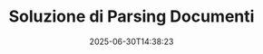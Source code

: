 ---
############################# Static ############################
layout: "family"
date:  2025-06-30T14:38:23
draft: false

product: "Parser"
product_tag: "parser"

lang: it

############################# Head ############################
head_title: "API di Document Parsing per .NET, Java e Cloud"
head_description: "Ottieni una soluzione di parsing documenti all-in-one per applicazioni .NET, Java e basate su cloud. Estrai dati da formati documentali online utilizzando una semplice funzionalità di trascinamento."

############################# Header ############################
title: "Soluzione di Parsing Documenti"
description:  |
  API robusta per l'estrazione di dati da vari formati di file.

  Analizza documenti con uno sforzo di codifica minimo.

  Personalizza i risultati di parsing.

############################# Supported Platforms ###############################
supported_platforms:
  enable: true
  head_title: "Scegli la tua piattaforma"
  title: "Indipendenza dalla piattaforma"
  description: "La libreria GroupDocs.Parser supporta i seguenti sistemi operativi e framework:"
  details_link_title: "Scopri di più"

  items:
    # items loop
    - title: ".NET"
      description: GroupDocs.Parser .NET 
      color: "blue"
      tag: "net"
      link: "/parser/net/"
      features_link: "https://docs.groupdocs.com/parser/net/system-requirements/"
      features:
          # features loop
          - rows: "3"
            content: |
                    .NET Framework 4.6.2 or higher <br> .NET Core 2.0 or higher <br> .NET 6.0 or higher
      
          # features loop
          - rows: "1"
            content: |
                    Windows <br> Linux <br> Mac OS
      
          # features loop
          - rows: "4"
            content: |
                    Microsoft Visual Studio <br> JetBrains Rider <br> Microsoft Visual Code
      
          # features loop
          - rows: "1"
            content: |
                    50+ file formats
      

    # items loop
    - title: "Java"
      description: GroupDocs.Parser Java
      color: "red"
      tag: "java"
      link: "/parser/java/"
      features_link: "https://docs.groupdocs.com/parser/java/system-requirements/"
      features:
          # features loop
          - rows: "3"
            content: |
                    Java 8 or higher <br> Kotlin
      
          # features loop
          - rows: "1"
            content: |
                    Windows <br> Linux <br> Mac OS
      
          # features loop
          - rows: "4"
            content: |
                    IntelliJ IDEA <br> Eclipse <br> NetBeans
      
          # features loop
          - rows: "1"
            content: |
                    50+ file formats

############################# Features ###############################
features:
  enable: true
  title: "GroupDocs.Parser in breve"
  description: "API per il parsing dei dati in PDF, Word, Excel e altro ancora"

  items:
    # items loop
    - icon: "text"
      title: "Estrai testo"
      content: "Estrai informazioni testuali da vari formati di file"

    # items loop
    - icon: "image"
      title: "Estrai immagini"
      content: "Recupera contenuti visivi da diverse fonti"

    # items loop
    - icon: "template"
      title: "Analizza i dati tramite modelli"
      content: "Crea modelli personalizzati e utilizzali per analizzare informazioni specifiche"

    # items loop
    - icon: "pdf"
      title: "Analizza Moduli PDF"
      content: "I Moduli PDF sono documenti digitali con campi compilabili per l'interazione dell'utente"

############################# Code Samples ###############################
code_samples:
  enable: true
  title: "Esempi di codice GroupDocs.Parser"
  description: "Alcuni casi d'uso delle tipiche operazioni di GroupDocs.Parser in C# e Java"

  items:
    # items loop
    - title: "Come estrarre testo da documenti PDF"
      content: "L'API GroupDocs.Parser consente di estrarre testo dai documenti implementando alcuni passaggi."
      samples:
          # samples loop
          - language: "C#"
            color: "blue"
            content: |
                    <code class="language-csharp" data-lang="csharp">

                        // Crea un'istanza della classe Parser passando il file desiderato
                        using (var parser = new Parser("source.pdf"))
                        {
                            // Estrai il testo
                            using (var textReader = parser.GetText())
                            {
                                // Elabora il testo estratto
                                Console.WriteLine(textReader?.ReadToEnd());
                            }
                        }     
                        
                    </code>

          # samples loop
          - language: "Java"
            color: "red"
            content: |
                    <code class="language-java" data-lang="java">

                        // Crea un'istanza della classe Parser passando il file desiderato
                        try (Parser parser = new Parser("source.pdf"))
                        {
                            // Estrai il testo
                            try (TextReader reader = parser.getText())
                            {
                                // Elabora il testo estratto
                                System.out.println(reader == null 
                                        ? "" 
                                        : reader.readToEnd());
                            }
                        }  

                    </code>


############################# Supported Formats ###############################
formats:
  enable: true
  title: "Oltre 50 formati di file supportati"
  description: "GroupDocs.Parser consente operazioni di parsing all'interno di varie famiglie di formati"

############################# Metrics ###############################
metrics:
  enable: true
  title: "Risultati di GroupDocs.Parser"
  description: "Scopri le Metriche Chiave dei Risultati della Nostra Libreria"

  items:
    # items loop
    - number: "50+"
      title: "Formati supportati"
      content: "GroupDocs.Parser supporta operazioni con oltre 50 formati di file popolari."

    # items loop
    - number: "1600k"
      title: "Download NuGet"
      content: "Il pacchetto GroupDocs.Parser per .NET è stato scaricato più di 1.600.000 volte."

    # items loop
    - number: "18k"
      title: "Download Maven"
      content: "GroupDocs.Parser ha 18.000 download su Maven. Potenti Funzionalità di Parsing per Java."

    # items loop
    - number: "140+"
      title: "Clienti soddisfatti"
      content: "Le aziende famose e i singoli sviluppatori preferiscono i prodotti GroupDocs per costruire soluzioni innovative."


############################# Customers ###############################
customers:
  enable: true
  title: "I nostri clienti soddisfatti"
  description: "Le librerie GroupDocs sono utilizzate da marchi rinomati e prestigiosi in tutto il mondo."

  items:
    # items loop
    - title: "BenQ Corporation"
      logo: "benq"
      
    # items loop
    - title: "Nasdaq Stock Market"
      logo: "nasdaq"
      
    # items loop
    - title: "AT&T Inc."
      logo: "att"
      
    # items loop
    - title: "Customer logo AstraZeneca"
      logo: "astrazeneca"
      
    # items loop
    - title: "Central Bank of Argentina"
      logo: "argentinacentralbank"
      
    # items loop
    - title: "Roche Holding AG"
      logo: "roche"
      
    # items loop
    - title: "Capita"
      logo: "capita"
      
    # items loop
    - title: "Axa S.A."
      logo: "axa"
      
    # items loop
    - title: "Instructure Inc."
      logo: "instructure"
      
    # items loop
    - title: "Wipro"
      logo: "wipro"


############################# Actions ###############################
actions:
  enable: true
  title: "Pronto per iniziare?"
  description: "Prova gratuitamente le funzionalità di GroupDocs.Parser sulla tua piattaforma"

  items:
    # items loop
    - title: ".NET"
      color: "blue"
      link: "/parser/net/"

    # items loop
    - title: "Java"
      color: "red"
      link: "/parser/java/"

############################# FAQ ###############################
faq:
  enable: true
  title: "Domande frequenti"
  description: "Risposte alle domande più comuni."

  items:
    # items loop
    - question: "La libreria GroupDocs.Parser ha bisogno di altri software di terze parti per manipolare documenti?"
      answer: "GroupDocs.Parser non richiede alcun software esterno da installare come Adobe Acrobat, Microsoft Office o altro."

    # items loop
    - question: "Posso provare la libreria GroupDocs.Parser prima di acquistarla?"
      answer: "Sì, puoi provare GroupDocs.Parser senza acquistare una licenza. Una volta installato senza licenza, la libreria funziona in modalità di prova. In questa modalità, i marchi di prova vengono aggiunti al documento risultante e il file viene ridotto alle prime 3 pagine. Se desideri testare GroupDocs.Parser senza le limitazioni della versione di prova, puoi anche richiedere una licenza temporanea di 30 giorni. Per ulteriori dettagli, [vedi](https://purchase.groupdocs.com/temporary-license/)."

    # items loop
    - question: "Quali licenze hai?"
      answer: "Offriamo diversi tipi di licenze per soddisfare le esigenze di sviluppatori o aziende particolari. I tipi di licenza dipendono dal numero di sviluppatori, dal numero di sedi per sviluppatori e se è necessario fornire il nostro SDK/API ai propri clienti finali. In alternativa, puoi scegliere licenze in base all'uso mensile del prodotto. Scopri di più [qui](https://purchase.groupdocs.com/pricing/parser/net/)."

############################# Cloud Links ###############################
cloud_links:
  enable: true
  title: "API a basso codice di GroupDocs.Parser"
  description: "Incorpora le capacità di parsing documenti in qualsiasi applicazione utilizzando la nostra API REST basata su cloud"
  
  items:
    # items loop
    - title: "GroupDocs.Parser Cloud for cURL"
      content: "Comandi cURL per l'API Cloud di parsing documenti RESTful per analizzare documenti attraverso un'ampia gamma di formati di file popolari supportati."
      icon: "groupdocs_parser-for-curl"
      link: "https://products.groupdocs.cloud/parser/curl"

    # items loop
    - title: "GroupDocs.Parser Cloud for .NET"
      content: "Estrai immagini, testo, informazioni documentali o anche analizza qualsiasi documento tramite modelli definiti dall'utente nelle tue applicazioni Microsoft .NET."
      icon: "groupdocs_parser-for-net"
      link: "https://products.groupdocs.cloud/parser/net"

    # items loop
    - title: "GroupDocs.Parser Cloud for Java"
      content: "SDK Cloud per sviluppatori Java per analizzare documenti, estrarre informazioni e dati all'interno di applicazioni basate su Java."
      icon: "groupdocs_parser-for-java"
      link: "https://products.groupdocs.cloud/parser/java"

############################# App links ###############################
app_links:
  enable: true
  title: "Applicazioni senza codice di GroupDocs.Parser"
  description: "Applicazione web che ti consente di eseguire il parsing di oltre 50 formati di file documentali popolari direttamente nel tuo browser."

  items:
    # items loop
    - title: "GroupDocs.Parser Total"
      content: "Applicazione online gratuita per analizzare Word, Excel, PowerPoint, PDF e oltre 50 altri tipi di documenti."
      icon: "groupdocs_parser-app"
      link: "https://products.groupdocs.app/parser/total"

    # items loop
    - title: "GroupDocs.Parser DOCX"
      content: "Analizza documenti Word direttamente dal tuo browser per estrarre immagini, testo o metadati."
      icon: "groupdocs_words-app"
      link: "https://products.groupdocs.app/parser/docx"

    # items loop
    - title: "GroupDocs.Parser PDF"
      content: "Applicazione di parsing PDF gratuita che funziona su qualsiasi piattaforma o dispositivo senza limitazioni."
      icon: "groupdocs_pdf-app"
      link: "https://products.groupdocs.app/parser/pdf"


      


---